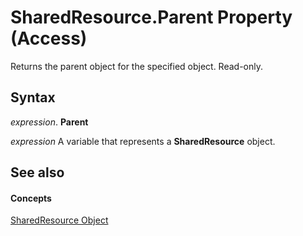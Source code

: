 
# SharedResource.Parent Property (Access)

Returns the parent object for the specified object. Read-only.


## Syntax

 _expression_. **Parent**

 _expression_ A variable that represents a **SharedResource** object.


## See also


#### Concepts


[SharedResource Object](a97163fa-f833-ed1c-aea5-1a7bab783eba.md)
